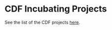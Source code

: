 # CDF Incubating Projects

See the list of the CDF projects [here](https://cd.foundation/projects/).
